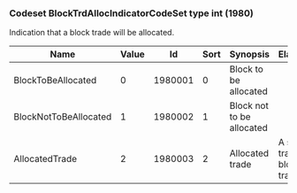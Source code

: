### Codeset BlockTrdAllocIndicatorCodeSet type int (1980)

Indication that a block trade will be allocated.

| Name                  | Value | Id      | Sort | Synopsis                  | Elaboration                   |
|-----------------------|-------|---------|------|---------------------------|-------------------------------|
| BlockToBeAllocated    | 0     | 1980001 | 0    | Block to be allocated     |                               |
| BlockNotToBeAllocated | 1     | 1980002 | 1    | Block not to be allocated |                               |
| AllocatedTrade        | 2     | 1980003 | 2    | Allocated trade           | A sub-trade of a block trade. |

